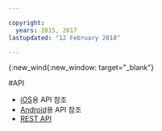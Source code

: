 ```yaml
---

copyright:
  years: 2015, 2017
lastupdated: "12 February 2018"

---
```


{:new_wind{:new_window: target="_blank"}

#API

 - [iOS](http://ibm-bluemix-mobile-services.github.io/API-docs/client-SDK/BMSPush/Swift/index.html)용 API 참조
 - [Android](https://www.javadoc.io/doc/com.ibm.mobilefirstplatform.clientsdk.android/push/3.6.1)용 API 참조
 - [REST API](https://mobile.{DomainName}/imfpush/) 
